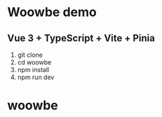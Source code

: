 # Woowbe demo
## Vue 3 + TypeScript + Vite + Pinia

1. git clone <url>
2. cd woowbe
3. npm install
4. npm run dev
# woowbe
